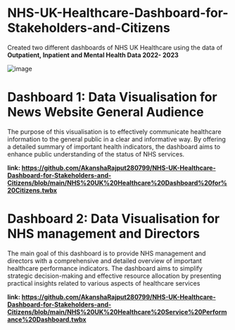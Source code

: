 # NHS-UK-Healthcare-Dashboard-for-Stakeholders-and-Citizens
Created two different dashboards of NHS UK Healthcare using the data of <b>Outpatient, Inpatient and Mental Health Data 2022- 2023</b> 

![image](https://github.com/user-attachments/assets/4e8fb7bf-b503-4d10-b0bb-a93143e5bc8a)


# Dashboard 1: Data Visualisation for News Website General Audience
The purpose of this visualisation is to effectively communicate healthcare information to the general public in a clear and informative way. By offering a detailed summary of important health indicators, the dashboard aims to enhance public understanding of the status of NHS services.

<b>link: https://github.com/AkanshaRajput280799/NHS-UK-Healthcare-Dashboard-for-Stakeholders-and-Citizens/blob/main/NHS%20UK%20Healthcare%20Dashboard%20for%20Citizens.twbx</b>

# Dashboard 2: Data Visualisation for NHS management and Directors
The main goal of this dashboard is to provide NHS management and directors with a comprehensive and detailed overview of important healthcare performance indicators. The dashboard aims to simplify strategic decision-making and effective resource allocation by presenting practical insights related to various aspects of healthcare services

<b>link: https://github.com/AkanshaRajput280799/NHS-UK-Healthcare-Dashboard-for-Stakeholders-and-Citizens/blob/main/NHS%20UK%20Healthcare%20Service%20Performance%20Dashboard.twbx</b>
